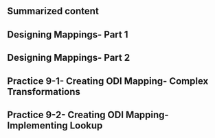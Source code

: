 ## Summarized content 
## Designing Mappings- Part 1 

## Designing Mappings- Part 2 

## Practice 9-1- Creating ODI Mapping- Complex Transformations 

## Practice 9-2- Creating ODI Mapping- Implementing Lookup 

